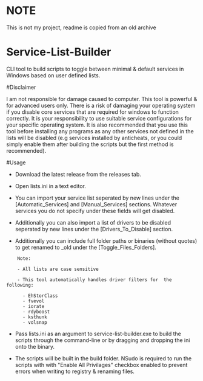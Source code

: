 # NOTE
This is not my project, readme is copied from an old archive

# Service-List-Builder

CLI tool to build scripts to toggle between minimal & default services in Windows based on user defined lists.

#Disclaimer

I am not responsible for damage caused to computer. This tool is powerful & for advanced users only. There is a risk of damaging your operating system if you disable core services that are required for windows to function correctly. It is your responsibility to use suitable service configurations for your specific operating system. It is also recommended that you use this tool before installing any programs as any other services not defined in the lists will be disabled (e.g services installed by anticheats, or you could simply enable them after building the scripts but the first method is recommended).

#Usage

-    Download the latest release from the releases tab.

-   Open lists.ini in a text editor.

-    You can import your service list seperated by new lines under the [Automatic_Services] and [Manual_Services] sections. Whatever services you do not specify under these fields will get disabled.

-    Additionally you can also import a list of drivers to be disabled seperated by new lines under the [Drivers_To_Disable] section.

-    Additionally you can include full folder paths or binaries (without quotes) to get renamed to _old under the [Toggle_Files_Folders].


```
    Note: 

    - All lists are case sensitive

    - This tool automatically handles driver filters for  the following:

      - EhStorClass
      - fvevol
      - iorate
      - rdyboost
      - ksthunk
      - volsnap
```

-    Pass lists.ini as an argument to service-list-builder.exe to build the scripts through the command-line or by dragging and dropping the ini onto the binary.

-    The scripts will be built in the build folder. NSudo is required to run the scripts with with "Enable All Privilages" checkbox enabled to prevent errors when writing to registry & renaming files.
